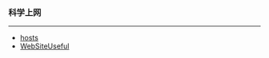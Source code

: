 ### 科学上网
  ---


* [hosts](https://github.com/googlehosts/hosts)
* [WebSiteUseful](https://github.com/loremwalker/WebSiteUseful)